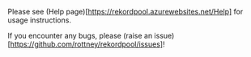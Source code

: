 Please see (Help page)[https://rekordpool.azurewebsites.net/Help] for usage instructions.

If you encounter any bugs, please (raise an issue)[https://github.com/rottney/rekordpool/issues]!
